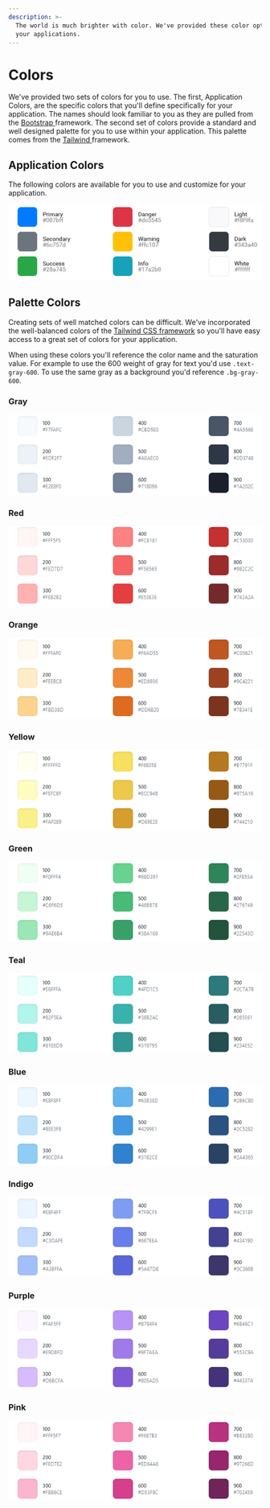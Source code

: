 ```yaml
---
description: >-
  The world is much brighter with color. We've provided these color options for
  your applications.
---
```


# Colors

We've provided two sets of colors for you to use. The first, Application Colors, are the specific colors that you'll define specifically for your application. The names should look familiar to you as they are pulled from the [Bootstrap ](https://getbootstrap.com/)framework. The second set of colors provide a standard and well designed palette for you to use within your application. This palette comes from the [Tailwind ](https://tailwindcss.com)framework.

## Application Colors

The following colors are available for you to use and customize for your application. 

![](.gitbook/assets/application-colors.jpg)

## Palette Colors

Creating sets of well matched colors can be difficult. We've incorporated the well-balanced colors of the [Tailwind CSS framework](https://tailwindcss.com/docs/customizing-colors) so you'll have easy access to a great set of colors for your application.

When using these colors you'll reference the color name and the saturation value. For example to use the 600 weight of gray for text you'd use `.text-gray-600`. To use the same gray as a background you'd reference `.bg-gray-600`. 

### Gray

![](.gitbook/assets/image%20%288%29.png)

### Red

![](.gitbook/assets/image.png)

### Orange

![](.gitbook/assets/image%20%283%29.png)

### Yellow

![](.gitbook/assets/image%20%287%29.png)

### Green

![](.gitbook/assets/image%20%281%29.png)

### Teal

![](.gitbook/assets/image%20%284%29.png)

### Blue

![](.gitbook/assets/image%20%285%29.png)

### Indigo

![](.gitbook/assets/image%20%282%29.png)

### Purple

![](.gitbook/assets/image%20%289%29.png)

### Pink

![](.gitbook/assets/image%20%286%29.png)

